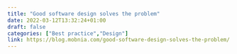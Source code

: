 ```yaml
---
title: "Good software design solves the problem"
date: 2022-03-12T13:32:24+01:00
draft: false
categories: ["Best practice","Design"]
link: https://blog.mobnia.com/good-software-design-solves-the-problem/
---
```


